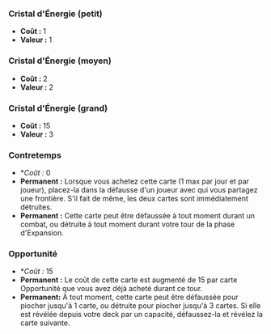### Cristal d'Énergie (petit)
- **Coût :** 1
- **Valeur :** 1


### Cristal d'Énergie (moyen)
- **Coût :** 2
- **Valeur :** 2


### Cristal d'Énergie (grand)
- **Coût :** 15
- **Valeur :** 3


### Contretemps
- **Coût :* 0
- **Permanent :**
  Lorsque vous achetez cette carte (1 max par jour et par joueur),
  placez-la dans la défausse d'un joueur avec qui vous partagez une frontière.
  S'il fait de même, les deux cartes sont immédiatement détruites.
- **Permanent :**
  Cette carte peut être défaussée à tout moment durant un combat,
  ou détruite à tout moment durant votre tour
  de la phase d'Expansion.


### Opportunité
- **Coût :* 15
- **Permanent :**
  Le coût de cette carte est augmenté de 15 par carte Opportunité que vous
  avez déjà acheté durant ce tour.
- **Permanent:**
  À tout moment, cette carte peut être défaussée pour piocher jusqu'à 1 carte,
  ou détruite pour piocher jusqu'à 3 cartes.
  Si elle est révélée depuis votre deck par un capacité,
  défaussez-la et révélez la carte suivante.
